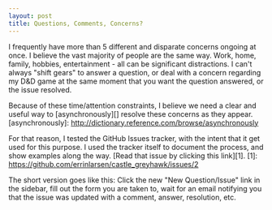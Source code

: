 ```yaml
---
layout: post
title: Questions, Comments, Concerns?
---
```


I frequently have more than 5 different and disparate concerns ongoing at once.
I believe the vast majority of people are the same way. Work, home, family,
hobbies, entertainment - all can be significant distractions. I can't always
"shift gears" to answer a question, or deal with a concern regarding my D&D
game at the same moment that you want the question answered, or the issue
resolved.

Because of these time/attention constraints, I believe we need a clear and
useful way to [asynchronously][] resolve these concerns as they appear.
  [asynchronously]: http://dictionary.reference.com/browse/asynchronously
  
<!-- more -->

For that reason, I tested the GitHub Issues tracker, with the intent that it get
used for this purpose. I used the tracker itself to document the process, and
show examples along the way. [Read that issue by clicking this link][1].
  [1]: https://github.com/errinlarsen/castle_greyhawk/issues/2

The short version goes like this: Click the new "New Question/Issue" link in the
sidebar, fill out the form you are taken to, wait for an email notifying you
that the issue was updated with a comment, answer, resolution, etc.

